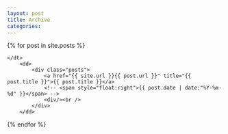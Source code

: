 ```yaml
---
layout: post
title: Archive
categories:
---
```

{% for post in site.posts %}
 
    </dt>
		<dd>
			<div class="posts">
				<a href="{{ site.url }}{{ post.url }}" title="{{ post.title }}">{{ post.title }}</a>
				<!-- <span style="float:right">{{ post.date | date:"%Y-%m-%d" }}</span> -->
				<div/><br />
			</div>
		</dd>
 
{% endfor %}

<!-- <h2>Archives</h2>
<ul>
{% for post in site.posts %}
{% capture the_year %}
{{post.date|date:"%Y" }}
{% endcapture %}
{% capture previous_year %}
{{ previous_post.date|date:"%Y" }}
{% endcapture %}

{% if the_year != previous_year %}
{% assign year_changed = true %}
{% else %}
{% assign year_changed = false %}
{% endif %}
{% if year_changed %}
<li><a href="{{ site.url }}/pages/archives/{{the_year |strip_newlines}}/">{{ the_year }}</a></li>
{% endif %}
{% assign previous_post = post %}
{% endfor %}

<li><a href="{{ site.url }}/pages/archives/all/">all</a></li>
</ul> -->